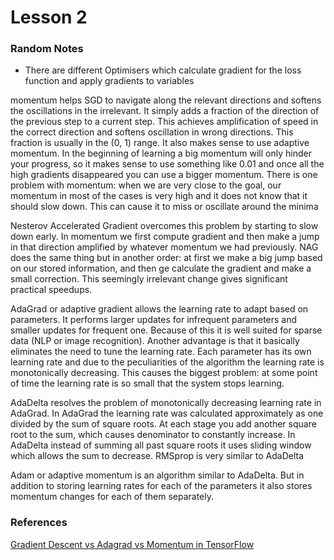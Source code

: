 # Lesson 2

### Random Notes

- There are different Optimisers which calculate gradient for the loss function and apply gradients to variables

momentum helps SGD to navigate along the relevant directions and softens the oscillations in the irrelevant. It simply adds a fraction of the direction of the previous step to a current step. This achieves amplification of speed in the correct direction and softens oscillation in wrong directions. This fraction is usually in the (0, 1) range. It also makes sense to use adaptive momentum. In the beginning of learning a big momentum will only hinder your progress, so it makes sense to use something like 0.01 and once all the high gradients disappeared you can use a bigger momentum. There is one problem with momentum: when we are very close to the goal, our momentum in most of the cases is very high and it does not know that it should slow down. This can cause it to miss or oscillate around the minima

Nesterov Accelerated Gradient overcomes this problem by starting to slow down early. In momentum we first compute gradient and then make a jump in that direction amplified by whatever momentum we had previously. NAG does the same thing but in another order: at first we make a big jump based on our stored information, and then ge calculate the gradient and make a small correction. This seemingly irrelevant change gives significant practical speedups.

AdaGrad or adaptive gradient allows the learning rate to adapt based on parameters. It performs larger updates for infrequent parameters and smaller updates for frequent one. Because of this it is well suited for sparse data (NLP or image recognition). Another advantage is that it basically eliminates the need to tune the learning rate. Each parameter has its own learning rate and due to the peculiarities of the algorithm the learning rate is monotonically decreasing. This causes the
biggest problem: at some point of time the learning rate is so small that the system stops learning.

AdaDelta resolves the problem of monotonically decreasing learning rate in AdaGrad. In AdaGrad the learning rate was calculated approximately as one divided by the sum of square roots. At each stage you add another square root to the sum, which causes denominator to constantly increase. In AdaDelta instead of summing all past square roots it uses sliding window which allows the sum to decrease. RMSprop is very similar to AdaDelta

Adam or adaptive momentum is an algorithm similar to AdaDelta. But in addition to storing learning rates for each of the parameters it also stores momentum changes for each of them separately.


### References

[Gradient Descent vs Adagrad vs Momentum in TensorFlow](https://stackoverflow.com/questions/36162180/gradient-descent-vs-adagrad-vs-momentum-in-tensorflow)